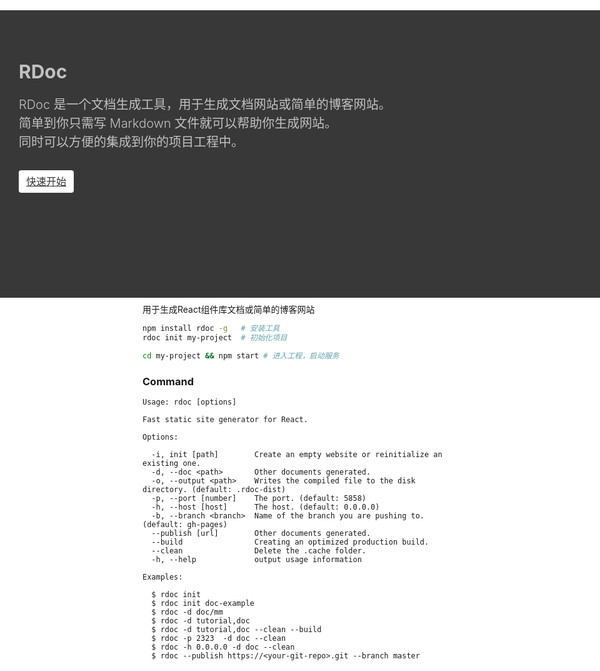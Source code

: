 <!--
title: RDoc
layout: IndexLayout
visible: true
-->

<style>
body, html { background: #fff; }
.markdown{ padding: 0 20px; }
.jumbotron {
  position: absolute;
  background-color: #383838;
  left: 0;
  right: 0;
  padding-top: 80px;
  min-height: 380px;
  color: #c1c1c1;
}
.jumbotron-block { min-height: 400px; }
.jumbotron-warpper {
  max-width: 1200px;
  padding: 0 30px;
  margin: 0 auto;
}
.jumbotron-title {
  font-size: 30px;
  font-weight: bold;
  padding-bottom: 20px;
}
.jumbotron-des {
  font-size: 1.25rem;
  line-height: 1.5;
  font-weight: 300;
  margin-bottom: 30px;
  font-family: -apple-system,BlinkMacSystemFont,"Segoe UI",Roboto,"Helvetica Neue",Arial,sans-serif,"Apple Color Emoji","Segoe UI Emoji","Segoe UI Symbol";
}
.jumbotron .jumbotron-btn {
  display: inline-block;
  color: #333;
  font-weight: 400;
  text-align: center;
  white-space: nowrap;
  vertical-align: middle;
  user-select: none;
  background-color: #fff;
  padding: .375rem .75rem;
  font-size: 1rem;
  line-height: 1.5;
  border-radius: .25rem;
  transition: color .15s ease-in-out,background-color .15s ease-in-out,border-color .15s ease-in-out,box-shadow .15s ease-in-out;
}
.jumbotron-btn:hover {
  background-color: #bbb;
  color: #333;
}
.jumbotron-btn:focus {
  outline: 0;
  box-shadow: 0 0 0 0.2rem rgba(255, 255, 255, 0.25);
}
</style>
<div class="jumbotron">
  <div class="jumbotron-warpper">
    <div class="jumbotron-title">RDoc </div>
    <div class="jumbotron-des">RDoc 是一个文档生成工具，用于生成文档网站或简单的博客网站。<br/>简单到你只需写 Markdown 文件就可以帮助你生成网站。<br/>同时可以方便的集成到你的项目工程中。</div>
    <a class="jumbotron-btn" href="#/introduce/init-project">快速开始</a>
  </div>
</div>
<div class="jumbotron-block"> </div>

在开始之前，推荐先学习 Markdown 语法，并正确安装和配置了 [Node.js](https://nodejs.org) v8.0 或以上。。

用于生成React组件库文档或简单的博客网站

```bash
npm install rdoc -g   # 安装工具
rdoc init my-project  # 初始化项目

cd my-project && npm start # 进入工程，启动服务
```

### Command

```shell
Usage: rdoc [options]

Fast static site generator for React.

Options:

  -i, init [path]        Create an empty website or reinitialize an existing one.
  -d, --doc <path>       Other documents generated.
  -o, --output <path>    Writes the compiled file to the disk directory. (default: .rdoc-dist)
  -p, --port [number]    The port. (default: 5858)
  -h, --host [host]      The host. (default: 0.0.0.0)
  -b, --branch <branch>  Name of the branch you are pushing to. (default: gh-pages)
  --publish [url]        Other documents generated.
  --build                Creating an optimized production build.
  --clean                Delete the .cache folder.
  -h, --help             output usage information

Examples:

  $ rdoc init
  $ rdoc init doc-example
  $ rdoc -d doc/mm
  $ rdoc -d tutorial,doc
  $ rdoc -d tutorial,doc --clean --build
  $ rdoc -p 2323  -d doc --clean
  $ rdoc -h 0.0.0.0 -d doc --clean
  $ rdoc --publish https://<your-git-repo>.git --branch master
```
